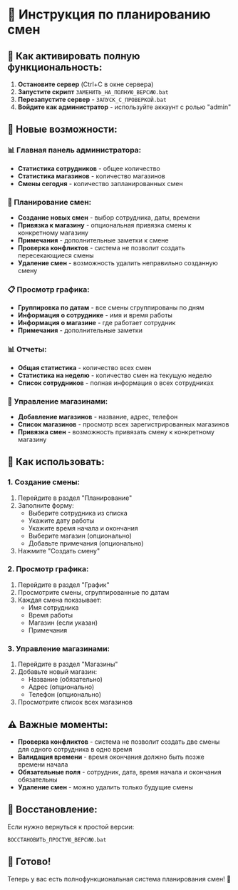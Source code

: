 # 📅 Инструкция по планированию смен

## 🚀 Как активировать полную функциональность:

1. **Остановите сервер** (Ctrl+C в окне сервера)
2. **Запустите скрипт** `ЗАМЕНИТЬ_НА_ПОЛНУЮ_ВЕРСИЮ.bat`
3. **Перезапустите сервер** - `ЗАПУСК_С_ПРОВЕРКОЙ.bat`
4. **Войдите как администратор** - используйте аккаунт с ролью "admin"

## 🎯 Новые возможности:

### 📊 Главная панель администратора:
- **Статистика сотрудников** - общее количество
- **Статистика магазинов** - количество магазинов
- **Смены сегодня** - количество запланированных смен

### 📅 Планирование смен:
- **Создание новых смен** - выбор сотрудника, даты, времени
- **Привязка к магазину** - опциональная привязка смены к конкретному магазину
- **Примечания** - дополнительные заметки к смене
- **Проверка конфликтов** - система не позволит создать пересекающиеся смены
- **Удаление смен** - возможность удалить неправильно созданную смену

### 📋 Просмотр графика:
- **Группировка по датам** - все смены сгруппированы по дням
- **Информация о сотруднике** - имя и время работы
- **Информация о магазине** - где работает сотрудник
- **Примечания** - дополнительные заметки

### 📊 Отчеты:
- **Общая статистика** - количество всех смен
- **Статистика на неделю** - количество смен на текущую неделю
- **Список сотрудников** - полная информация о всех сотрудниках

### 🏢 Управление магазинами:
- **Добавление магазинов** - название, адрес, телефон
- **Список магазинов** - просмотр всех зарегистрированных магазинов
- **Привязка смен** - возможность привязать смену к конкретному магазину

## 🔧 Как использовать:

### 1. Создание смены:
1. Перейдите в раздел "Планирование"
2. Заполните форму:
   - Выберите сотрудника из списка
   - Укажите дату работы
   - Укажите время начала и окончания
   - Выберите магазин (опционально)
   - Добавьте примечания (опционально)
3. Нажмите "Создать смену"

### 2. Просмотр графика:
1. Перейдите в раздел "График"
2. Просмотрите смены, сгруппированные по датам
3. Каждая смена показывает:
   - Имя сотрудника
   - Время работы
   - Магазин (если указан)
   - Примечания

### 3. Управление магазинами:
1. Перейдите в раздел "Магазины"
2. Добавьте новый магазин:
   - Название (обязательно)
   - Адрес (опционально)
   - Телефон (опционально)
3. Просмотрите список всех магазинов

## ⚠️ Важные моменты:

- **Проверка конфликтов** - система не позволит создать две смены для одного сотрудника в одно время
- **Валидация времени** - время окончания должно быть позже времени начала
- **Обязательные поля** - сотрудник, дата, время начала и окончания обязательны
- **Удаление смен** - можно удалить только будущие смены

## 🔄 Восстановление:

Если нужно вернуться к простой версии:
```
ВОССТАНОВИТЬ_ПРОСТУЮ_ВЕРСИЮ.bat
```

## 🎉 Готово!

Теперь у вас есть полнофункциональная система планирования смен! 🚀

